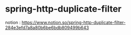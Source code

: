# spring-http-duplicate-filter

notion : https://www.notion.so/spring-http-duplicate-filter-284e3efd7a8a80b6be6bdb809499b643
